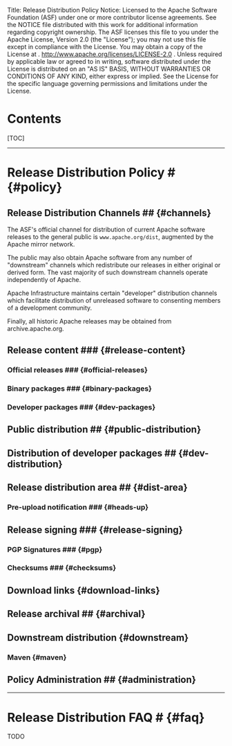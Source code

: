 Title: Release Distribution Policy
Notice:    Licensed to the Apache Software Foundation (ASF) under one
           or more contributor license agreements.  See the NOTICE file
           distributed with this work for additional information
           regarding copyright ownership.  The ASF licenses this file
           to you under the Apache License, Version 2.0 (the
           "License"); you may not use this file except in compliance
           with the License.  You may obtain a copy of the License at
           .
             http://www.apache.org/licenses/LICENSE-2.0
           .
           Unless required by applicable law or agreed to in writing,
           software distributed under the License is distributed on an
           "AS IS" BASIS, WITHOUT WARRANTIES OR CONDITIONS OF ANY
           KIND, either express or implied.  See the License for the
           specific language governing permissions and limitations
           under the License.

# Contents #

[TOC]

----------------

# Release Distribution Policy # {#policy}

## Release Distribution Channels ## {#channels}

The ASF's official channel for distribution of current Apache software
releases to the general public is `www.apache.org/dist`, augmented by the
Apache mirror network.

The public may also obtain Apache software from any number of "downstream"
channels which redistribute our releases in either original or derived form.
The vast majority of such downstream channels operate independently of Apache.

Apache Infrastructure maintains certain "developer" distribution channels
which facilitate distribution of unreleased software to consenting members of
a development community.

Finally, all historic Apache releases may be obtained from archive.apache.org.

## Release content ### {#release-content}

### Official releases ### {#official-releases}

### Binary packages ### {#binary-packages}

### Developer packages ### {#dev-packages}

## Public distribution ## {#public-distribution}

## Distribution of developer packages ## {#dev-distribution}

## Release distribution area ## {#dist-area}

### Pre-upload notification ### {#heads-up}

## Release signing ### {#release-signing}

### PGP Signatures ### {#pgp}

### Checksums ### {#checksums}

## Download links {#download-links}

## Release archival ## {#archival}

## Downstream distribution {#downstream}

### Maven {#maven}

## Policy Administration ## {#administration}

----------------

# Release Distribution FAQ # {#faq}

TODO

